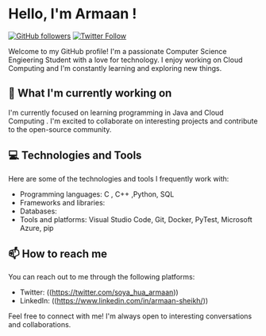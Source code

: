 # Hello, I'm Armaan !

[![GitHub followers](https://img.shields.io/github/followers/Daredevil-suburbs?style=social)](https://github.com/Daredevil-suburbs)
[![Twitter Follow](https://img.shields.io/twitter/follow/soya_hua_armaan?style=social)](https://twitter.com/soya_hua_armaan)

Welcome to my GitHub profile! I'm a passionate Computer Science Engieering Student with a love for technology. I enjoy working on Cloud Computing and I'm constantly learning and exploring new things.

## 🌱 What I'm currently working on

I'm currently focused on  learning programming in Java and Cloud Computing . I'm excited to collaborate on interesting projects and contribute to the open-source community.

## 💻 Technologies and Tools

Here are some of the technologies and tools I frequently work with:

- Programming languages: C , C++ ,Python, SQL
- Frameworks and libraries: 
- Databases: 
- Tools and platforms:
  Visual Studio Code,
  Git,
  Docker,
  PyTest,
  Microsoft Azure,
  pip 

## 📫 How to reach me

You can reach out to me through the following platforms:

- Twitter: ((https://twitter.com/soya_hua_armaan))
- LinkedIn: ((https://www.linkedin.com/in/armaan-sheikh/))

Feel free to connect with me! I'm always open to interesting conversations and collaborations.

